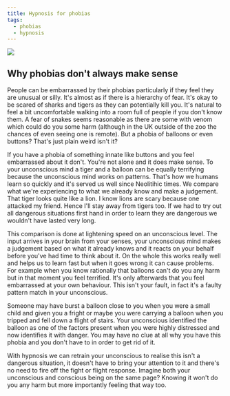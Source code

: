 ```yaml
---
title: Hypnosis for phobias
tags:
  - phobias
  - hypnosis
---
```

![](/uploads/womanwithmassivesecondhead.jpg)

## Why phobias don't always make sense

People can be embarrassed by their phobias particularly if they feel they are unusual or silly. It's almost as if there is a hierarchy of fear. It's okay to be scared of sharks and tigers as they can potentially kill you. It's natural to feel a bit uncomfortable walking into a room full of people if you don't know them. A fear of snakes seems reasonable as there are some with venom which could do you some harm (although in the UK outside of the zoo the chances of even seeing one is remote). But a phobia of balloons or even buttons? That's just plain weird isn't it?

If you have a phobia of something innate like buttons and you feel embarrassed about it don't. You're not alone and it does make sense. To your unconscious mind a tiger and a balloon can be equally terrifying because the unconscious mind works on patterns. That's how we humans learn so quickly and it's served us well since Neolitihic times. We compare what we're experiencing to what we already know and make a judgement. That tiger looks quite like a lion. I know lions are scary because one attacked my friend. Hence I'll stay away from tigers too. If we had to try out all dangerous situations first hand in order to learn they are dangerous we wouldn't have lasted very long. 

This comparison is done at lightening speed on an unconscious level. The input arrives in your brain from your senses, your unconscious mind makes a judgement based on what it already knows and it reacts on your behalf before you've had time to think about it. On the whole this works really well and helps us to learn fast but when it goes wrong it can cause problems. For example when you know rationally that balloons can't do you any harm but in that moment you feel terrified. It's only afterwards that you feel embarrassed at your own behaviour. This isn't your fault, in fact it's a faulty pattern match in your unconscious.

Someone may have burst a balloon close to you when you were a small child and given you a fright or maybe you were carrying a balloon when you tripped and fell down a flight of stairs. Your unconscious identified the balloon as one of the factors present when you were highly distressed and now identifies it with danger. You may have no clue at all why you have this phobia and you don't have to in order to get rid of it. 

With hypnosis we can retrain your unconscious to realise this isn't a dangerous situation, it doesn't have to bring  your attention to it and there's no need to fire off the fight or flight response. Imagine both your unconscious and conscious being on the same page? Knowing it won't do you any harm but more importantly feeling that way too.
